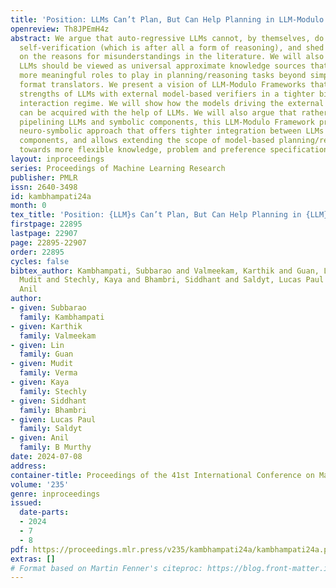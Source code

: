 ```yaml
---
title: 'Position: LLMs Can’t Plan, But Can Help Planning in LLM-Modulo Frameworks'
openreview: Th8JPEmH4z
abstract: We argue that auto-regressive LLMs cannot, by themselves, do planning or
  self-verification (which is after all a form of reasoning), and shed some light
  on the reasons for misunderstandings in the literature. We will also argue that
  LLMs should be viewed as universal approximate knowledge sources that have much
  more meaningful roles to play in planning/reasoning tasks beyond simple front-end/back-end
  format translators. We present a vision of LLM-Modulo Frameworks that combine the
  strengths of LLMs with external model-based verifiers in a tighter bi-directional
  interaction regime. We will show how the models driving the external verifiers themselves
  can be acquired with the help of LLMs. We will also argue that rather than simply
  pipelining LLMs and symbolic components, this LLM-Modulo Framework provides a better
  neuro-symbolic approach that offers tighter integration between LLMs and symbolic
  components, and allows extending the scope of model-based planning/reasoning regimes
  towards more flexible knowledge, problem and preference specifications.
layout: inproceedings
series: Proceedings of Machine Learning Research
publisher: PMLR
issn: 2640-3498
id: kambhampati24a
month: 0
tex_title: 'Position: {LLM}s Can’t Plan, But Can Help Planning in {LLM}-Modulo Frameworks'
firstpage: 22895
lastpage: 22907
page: 22895-22907
order: 22895
cycles: false
bibtex_author: Kambhampati, Subbarao and Valmeekam, Karthik and Guan, Lin and Verma,
  Mudit and Stechly, Kaya and Bhambri, Siddhant and Saldyt, Lucas Paul and B Murthy,
  Anil
author:
- given: Subbarao
  family: Kambhampati
- given: Karthik
  family: Valmeekam
- given: Lin
  family: Guan
- given: Mudit
  family: Verma
- given: Kaya
  family: Stechly
- given: Siddhant
  family: Bhambri
- given: Lucas Paul
  family: Saldyt
- given: Anil
  family: B Murthy
date: 2024-07-08
address:
container-title: Proceedings of the 41st International Conference on Machine Learning
volume: '235'
genre: inproceedings
issued:
  date-parts:
  - 2024
  - 7
  - 8
pdf: https://proceedings.mlr.press/v235/kambhampati24a/kambhampati24a.pdf
extras: []
# Format based on Martin Fenner's citeproc: https://blog.front-matter.io/posts/citeproc-yaml-for-bibliographies/
---
```


